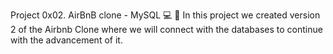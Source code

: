 Project 0x02. AirBnB clone - MySQL 💻
📄 In this project we created version 2 of the Airbnb Clone where we will connect with the databases to continue with the advancement of it.
